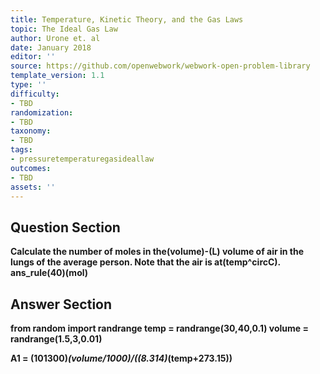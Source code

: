 ```yaml
---
title: Temperature, Kinetic Theory, and the Gas Laws
topic: The Ideal Gas Law
author: Urone et. al
date: January 2018
editor: ''
source: https://github.com/openwebwork/webwork-open-problem-library
template_version: 1.1
type: ''
difficulty:
- TBD
randomization:
- TBD
taxonomy:
- TBD
tags:
- pressuretemperaturegasideallaw
outcomes:
- TBD
assets: ''
---
```


## Question Section 

<b>
Calculate the number of moles in the(volume)-(L) volume of air in the lungs of the average person. Note that the air is at(temp^circC).
ans_rule(40)(mol)



## Answer Section

from random import randrange
temp = randrange(30,40,0.1)
volume = randrange(1.5,3,0.01)

A1 = (101300)*(volume/1000)/((8.314)*(temp+273.15))